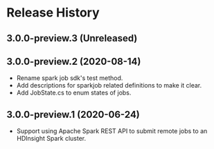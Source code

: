 # Release History

## 3.0.0-preview.3 (Unreleased)


## 3.0.0-preview.2 (2020-08-14)
- Rename spark job sdk's test method.
- Add descriptions for sparkjob related definitions to make it clear.
- Add JobState.cs to enum states of jobs.

## 3.0.0-preview.1 (2020-06-24)
- Support using Apache Spark REST API to submit remote jobs to an HDInsight Spark cluster.

